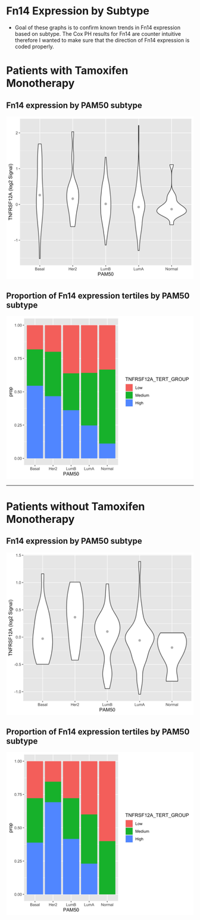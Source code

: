 # Fn14 Expression by Subtype
- Goal of these graphs is to confirm known trends in Fn14 expression based on subtype. The Cox PH results for Fn14 are counter intuitive therefore I wanted to make sure that the direction of Fn14 expression is coded properly.

# Patients with Tamoxifen Monotherapy

## Fn14 expression by PAM50 subtype
![Fn14_Log2_Violin_Plot_PAM50](../GSE6532/Expression_Plots/Tamoxifen/Fn14_Log2_Violin_Plot_PAM50.jpeg?raw=true)

## Proportion of Fn14 expression tertiles by PAM50 subtype
![Fn14_Tert_Proportion_Plot_PAM50](../GSE6532/Expression_Plots/Tamoxifen/Fn14_Tert_Proportion_Plot_PAM50.jpeg?raw=true)

-----------------------------

# Patients without Tamoxifen Monotherapy

## Fn14 expression by PAM50 subtype
![Fn14_Log2_Violin_Plot_PAM50](../GSE6532/Expression_Plots/Untreated/Fn14_Log2_Violin_Plot_PAM50.jpeg?raw=true)

## Proportion of Fn14 expression tertiles by PAM50 subtype
![Fn14_Tert_Proportion_Plot_PAM50](../GSE6532/Expression_Plots/Untreated/Fn14_Tert_Proportion_Plot_PAM50.jpeg?raw=true)

